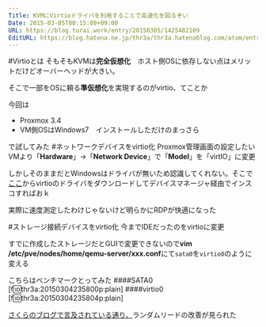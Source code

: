```yaml
---
Title: KVMにVirtioドライバを利用することで高速化を図るぞい
Date: 2015-03-05T00:15:09+09:00
URL: https://blog.turai.work/entry/20150305/1425482109
EditURL: https://blog.hatena.ne.jp/thr3a/thr3a.hatenablog.com/atom/entry/8454420450086989833
---
```


#Virtioとは
そもそもKVMは**完全仮想化**　ホスト側OSに依存しない点はメリットだけどオーバーヘッドが大きい。

そこで一部をOSに頼る**準仮想化**を実現するのがvirtio、てことか

今回は

- Proxmox 3.4
- VM側OSはWindows7　インストールしただけのまっさら

で試してみた
#ネットワークデバイスをvirtio化
Proxmox管理画面の設定したいVMより「**Hardware**」→「**Network Device**」で「**Model**」を「virtIO」に変更

しかしそのままだとWindowsはドライバが無いため認識してくれない。そこで[ここ](http://alt.fedoraproject.org/pub/alt/virtio-win/latest/images/)からvirtioのドライバをダウンロードしてデバイスマネージャ経由でインスコすればおｋ

実際に速度測定したわけじゃないけど明らかにRDPが快適になった

#ストレージ接続デバイスをvirtio化
今までIDEだったのをvirtioに変更

すでに作成したストレージだとGUIで変更できないので**vim /etc/pve/nodes/home/qemu-server/xxx.conf**にて`sata0`を`virtio0`のように変える

こちらはベンチマークとってみた
####SATA0
[f:id:thr3a:20150304235800p:plain]
####virtio0
[f:id:thr3a:20150304235804p:plain]

[さくらのブログで言及されている通り、](http://cloud-news.sakura.ad.jp/2012/10/22/virtio/)ランダムリードの改善が見られた
